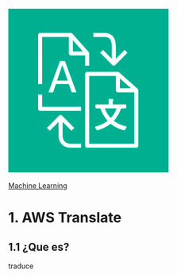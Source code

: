![Amazon SNS](../00_assets/Machine%20Learning/translate-logo.png)

[Machine Learning](../10-Machine_Learning/)

# 1. AWS Translate

## 1.1 ¿Que es?

traduce

